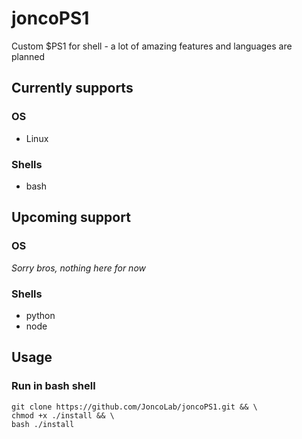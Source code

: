 # joncoPS1
Custom $PS1 for shell - a lot of amazing features and languages are planned

## Currently supports
### OS
* Linux

### Shells
* bash


## Upcoming support
### OS
_Sorry bros, nothing here for now_

### Shells
* python
* node

## Usage
### Run in bash shell
```
git clone https://github.com/JoncoLab/joncoPS1.git && \
chmod +x ./install && \
bash ./install
```
